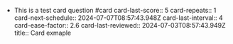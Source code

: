 - This is a test card question #card
  card-last-score:: 5
  card-repeats:: 1
  card-next-schedule:: 2024-07-07T08:57:43.948Z
  card-last-interval:: 4
  card-ease-factor:: 2.6
  card-last-reviewed:: 2024-07-03T08:57:43.949Z
title:: Card exmaple
